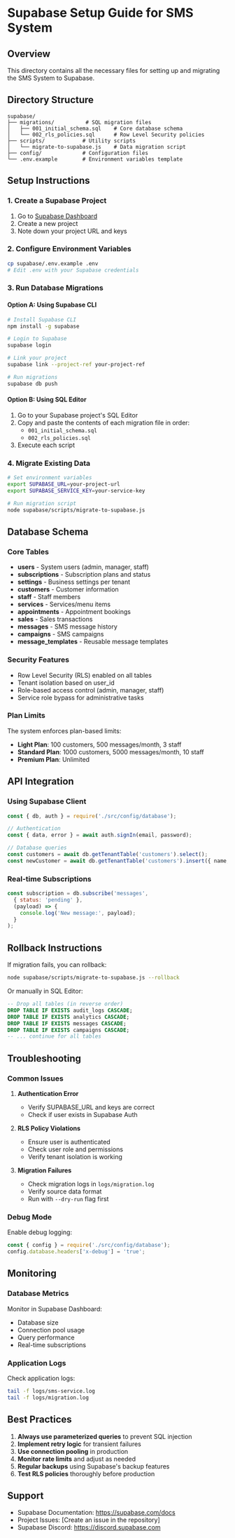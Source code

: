 # Supabase Setup Guide for SMS System

## Overview

This directory contains all the necessary files for setting up and migrating the SMS System to Supabase.

## Directory Structure

```
supabase/
├── migrations/          # SQL migration files
│   ├── 001_initial_schema.sql    # Core database schema
│   └── 002_rls_policies.sql      # Row Level Security policies
├── scripts/            # Utility scripts
│   └── migrate-to-supabase.js    # Data migration script
├── config/             # Configuration files
└── .env.example        # Environment variables template
```

## Setup Instructions

### 1. Create a Supabase Project

1. Go to [Supabase Dashboard](https://app.supabase.com)
2. Create a new project
3. Note down your project URL and keys

### 2. Configure Environment Variables

```bash
cp supabase/.env.example .env
# Edit .env with your Supabase credentials
```

### 3. Run Database Migrations

#### Option A: Using Supabase CLI

```bash
# Install Supabase CLI
npm install -g supabase

# Login to Supabase
supabase login

# Link your project
supabase link --project-ref your-project-ref

# Run migrations
supabase db push
```

#### Option B: Using SQL Editor

1. Go to your Supabase project's SQL Editor
2. Copy and paste the contents of each migration file in order:
   - `001_initial_schema.sql`
   - `002_rls_policies.sql`
3. Execute each script

### 4. Migrate Existing Data

```bash
# Set environment variables
export SUPABASE_URL=your-project-url
export SUPABASE_SERVICE_KEY=your-service-key

# Run migration script
node supabase/scripts/migrate-to-supabase.js
```

## Database Schema

### Core Tables

- **users** - System users (admin, manager, staff)
- **subscriptions** - Subscription plans and status
- **settings** - Business settings per tenant
- **customers** - Customer information
- **staff** - Staff members
- **services** - Services/menu items
- **appointments** - Appointment bookings
- **sales** - Sales transactions
- **messages** - SMS message history
- **campaigns** - SMS campaigns
- **message_templates** - Reusable message templates

### Security Features

- Row Level Security (RLS) enabled on all tables
- Tenant isolation based on user_id
- Role-based access control (admin, manager, staff)
- Service role bypass for administrative tasks

### Plan Limits

The system enforces plan-based limits:

- **Light Plan**: 100 customers, 500 messages/month, 3 staff
- **Standard Plan**: 1000 customers, 5000 messages/month, 10 staff
- **Premium Plan**: Unlimited

## API Integration

### Using Supabase Client

```javascript
const { db, auth } = require('./src/config/database');

// Authentication
const { data, error } = await auth.signIn(email, password);

// Database queries
const customers = await db.getTenantTable('customers').select();
const newCustomer = await db.getTenantTable('customers').insert({ name, phone });
```

### Real-time Subscriptions

```javascript
const subscription = db.subscribe('messages', 
  { status: 'pending' }, 
  (payload) => {
    console.log('New message:', payload);
  }
);
```

## Rollback Instructions

If migration fails, you can rollback:

```bash
node supabase/scripts/migrate-to-supabase.js --rollback
```

Or manually in SQL Editor:

```sql
-- Drop all tables (in reverse order)
DROP TABLE IF EXISTS audit_logs CASCADE;
DROP TABLE IF EXISTS analytics CASCADE;
DROP TABLE IF EXISTS messages CASCADE;
DROP TABLE IF EXISTS campaigns CASCADE;
-- ... continue for all tables
```

## Troubleshooting

### Common Issues

1. **Authentication Error**
   - Verify SUPABASE_URL and keys are correct
   - Check if user exists in Supabase Auth

2. **RLS Policy Violations**
   - Ensure user is authenticated
   - Check user role and permissions
   - Verify tenant isolation is working

3. **Migration Failures**
   - Check migration logs in `logs/migration.log`
   - Verify source data format
   - Run with `--dry-run` flag first

### Debug Mode

Enable debug logging:

```javascript
const { config } = require('./src/config/database');
config.database.headers['x-debug'] = 'true';
```

## Monitoring

### Database Metrics

Monitor in Supabase Dashboard:
- Database size
- Connection pool usage
- Query performance
- Real-time subscriptions

### Application Logs

Check application logs:
```bash
tail -f logs/sms-service.log
tail -f logs/migration.log
```

## Best Practices

1. **Always use parameterized queries** to prevent SQL injection
2. **Implement retry logic** for transient failures
3. **Use connection pooling** in production
4. **Monitor rate limits** and adjust as needed
5. **Regular backups** using Supabase's backup features
6. **Test RLS policies** thoroughly before production

## Support

- Supabase Documentation: https://supabase.com/docs
- Project Issues: [Create an issue in the repository]
- Supabase Discord: https://discord.supabase.com